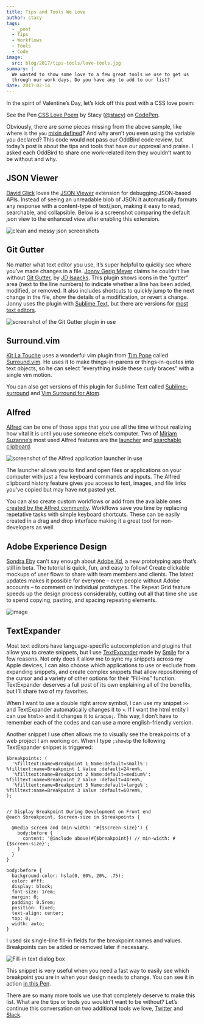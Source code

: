 ```yaml
---
title: Tips and Tools We Love
author: stacy
tags:
  - _post
  - Tips
  - Workflows
  - Tools
  - Code
image:
  src: blog/2017/tips-tools/love-tools.jpg
summary: |
  We wanted to show some love to a few great tools we use to get us
  through our work days. Do you have any to add to our list?
date: 2017-02-14
---
```


In the spirit of Valentine’s Day, let’s kick off this post with a CSS
love poem:

<p data-height="238" data-theme-id="light" data-slug-hash="jydWVB" data-default-tab="result" data-user="stacy" data-embed-version="2" data-pen-title="CSS Love Poem" class="codepen">See the Pen <a href="http://codepen.io/stacy/pen/jydWVB/">CSS Love Poem</a> by Stacy (<a href="http://codepen.io/stacy">@stacy</a>) on <a href="http://codepen.io">CodePen</a>.</p><script async src="https://production-assets.codepen.io/assets/embed/ei.js"></script>

Obviously, there are some pieces missing from the above sample, like
where is the `you` [mixin defined]? And why aren’t you even using the
variable you declared? This code would not pass our OddBird code review,
but today’s post is about the tips and tools that have our approval and
praise. I asked each OddBird to share one work-related item they
wouldn’t want to be without and why.

  [mixin defined]: http://codepen.io/stacy/pen/249235ffa47cbe123358452508c554b9

## JSON Viewer

[David Glick] loves the [JSON Viewer] extension for debugging JSON-based
APIs. Instead of seeing an unreadable blob of JSON it automatically
formats any response with a content-type of text/json, making it easy to
read, searchable, and collapsible. Below is a screenshot comparing the
default json view to the enhanced view after enabling this extension.

<img src="/static/images/blog/2017/tips-tools/before-after-json-viewer.jpg" class="img-border img-border" alt="clean and messy json screenshots" />

  [David Glick]: /authors/david/
  [JSON Viewer]: https://chrome.google.com/webstore/detail/json-viewer/gbmdgpbipfallnflgajpaliibnhdgobh

## Git Gutter

No matter what text editor you use, it’s super helpful to quickly see
where you’ve made changes in a file. [Jonny Gerig Meyer] claims he
couldn’t live without [Git Gutter], by [JD Isaacks]. This plugin shows
icons in the “gutter” area (next to the line numbers) to indicate
whether a line has been added, modified, or removed. It also includes
shortcuts to quickly jump to the next change in the file, show the
details of a modification, or revert a change. Jonny uses the plugin
with [Sublime Text], but there are versions for [most text editors].

<img src="/static/images/blog/2017/tips-tools/gitgutter.jpg" class="align-center" alt="screenshot of the Git Gutter plugin in use" />

  [Jonny Gerig Meyer]: /authors/jonny/
  [Git Gutter]: https://github.com/jisaacks/GitGutter
  [JD Isaacks]: https://twitter.com/jisaacks
  [Sublime Text]: https://www.sublimetext.com/
  [most text editors]: https://github.com/gitgutter

## Surround.vim

[Kit La Touche] uses a wonderful vim plugin from [Tim Pope] called
[Surround.vim]. He uses it to make things-in-parens or things-in-quotes
into text objects, so he can select “everything inside these curly
braces” with a single vim motion.

You can also get versions of this plugin for Sublime Text called
[Sublime-surround] and [Vim Surround for Atom].

  [Kit La Touche]: /authors/kit/
  [Tim Pope]: https://twitter.com/tpope
  [Surround.vim]: https://github.com/tpope/vim-surround
  [Sublime-surround]: https://github.com/jcartledge/sublime-surround
  [Vim Surround for Atom]: https://atom.io/packages/vim-surround

## Alfred

[Alfred] can be one of those apps that you use all the time without
realizing how vital it is until you use someone else’s computer. Two of
[Miriam Suzanne’s] most used Alfred features are the [launcher] and
[searchable clipboard].

![screenshot of the Alfred application launcher in use]

The launcher allows you to find and open files or applications on your
computer with just a few keyboard commands and inputs. The Alfred
clipboard history feature gives you access to text, images, and file
links you’ve copied but may have not pasted yet.

You can also create custom workflows or add from the available ones
[created by the Alfred community]. Workflows save you time by replacing
repetative tasks with simple keyboard shortcuts. These can be easily
created in a drag and drop interface making it a great tool for
non-developers as well.

  [Alfred]: https://www.alfredapp.com/
  [Miriam Suzanne’s]: /authors/miriam/
  [launcher]: https://www.alfredapp.com/help/features/default-results/
  [searchable clipboard]: https://www.alfredapp.com/help/features/clipboard/
  [screenshot of the Alfred application launcher in use]: /static/images/blog/2017/tips-tools/alfred-launcher.jpg
  [created by the Alfred community]: https://www.alfredapp.com/workflows/

## Adobe Experience Design

[Sondra Eby] can’t say enough about [Adobe Xd], a new prototyping app
that’s still in beta. The tutorial is quick, fun, and easy to follow!
Create clickable mockups of user flows to share with team members and
clients. The latest updates makes it possible for everyone – even people
without Adobe accounts – to comment on individual prototypes. The Repeat
Grid feature speeds up the design process considerably, cutting out all
that time she use to spend copying, pasting, and spacing repeating
elements.

![image]

  [Sondra Eby]: /authors/sondra/
  [Adobe Xd]: http://www.adobe.com/products/experience-design.html
  [image]: /static/images/blog/2017/tips-tools/adobexd.jpg

## TextExpander

Most text editors have language-specific autocompletion and plugins that
allow you to create snippets, but I use [TextExpander] made by [Smile]
for a few reasons. Not only does it allow me to sync my snippets across
my Apple devices, I can also choose which applications to use or exclude
from expanding snippets, and create complex snippets that allow
repositioning of the cursor and a variety of other options for their
“Fill-ins” function. TextExpander deserves a full post of its own
explaining all of the benefits, but I’ll share two of my favorites.

When I want to use a double right arrow symbol, I can use my snippet
`>>` and TextExpander automatically changes it to `»`. If I want the
html entity I can use `html>>` and it changes it to `&raquo;`. This way,
I don’t have to remember each of the codes and can use a more
english-friendly version.

Another snippet I use often allows me to visually see the breakpoints of
a web project I am working on. When I type `;showbp` the following
TextExpander snippet is triggered:

    $breakpoints: (
      '%filltext:name=Breakpoint 1 Name:default=small%': %filltext:name=Breakpoint 1 Value :default=24rem%,
      '%filltext:name=Breakpoint 2 Name:default=medium%': %filltext:name=Breakpoint 2 Value :default=44rem%,
      '%filltext:name=Breakpoint 3 Name:default=large%': %filltext:name=Breakpoint 3 Value :default=60rem%,
    );


    // Display Breakpoint During Development on Front end
    @each $breakpoint, $screen-size in $breakpoints {

      @media screen and (min-width: '#{$screen-size}') {
        body:before {
          content: '@include above(#{$breakpoint}) // min-width: #{$screen-size}';
        }
      }
    }

    body:before {
      background-color: hsla(0, 80%, 20%, .75);
      color: #fff;
      display: block;
      font-size: 1rem;
      margin: 0;
      padding: 0.5rem;
      position: fixed;
      text-align: center;
      top: 0;
      width: auto;
    }

I used six single-line fill-in fields for the breakpoint names and
values. Breakpoints can be added or removed later if necessary.

![Fill-in text dialog box]

This snippet is very useful when you need a fast way to easily see which
breakpoint you are in when your design needs to change. You can see it
in action [in this Pen].

There are so many more tools we use that completely deserve to make this
list. What are the tips or tools you wouldn’t want to be without? Let’s
continue this conversation on two additional tools we love, [Twitter]
and [Slack].

  [TextExpander]: https://textexpander.com
  [Smile]: https://smilesoftware.com
  [Fill-in text dialog box]: /static/images/blog/2017/tips-tools/fill-ins.jpg
  [in this Pen]: http://codepen.io/stacy/pen/9b76e7d9eb9d730e734aa776a7078fc5/
  [Twitter]: https://twitter.com/oddbird
  [Slack]: http://friends.oddbird.net

